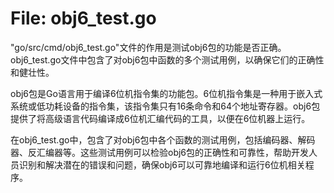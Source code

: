 # File: obj6_test.go

"go/src/cmd/obj6_test.go"文件的作用是测试obj6包的功能是否正确。obj6_test.go文件中包含了对obj6包中函数的多个测试用例，以确保它们的正确性和健壮性。

obj6包是Go语言用于编译6位机指令集的功能包。6位机指令集是一种用于嵌入式系统或低功耗设备的指令集，该指令集只有16条命令和64个地址寄存器。obj6包提供了将高级语言代码编译成6位机汇编代码的工具，以便在6位机器上运行。

在obj6_test.go中，包含了对obj6包中各个函数的测试用例，包括编码器、解码器、反汇编器等。这些测试用例可以检验obj6包的正确性和可靠性，帮助开发人员识别和解决潜在的错误和问题，确保obj6可以可靠地编译和运行6位机相关程序。

